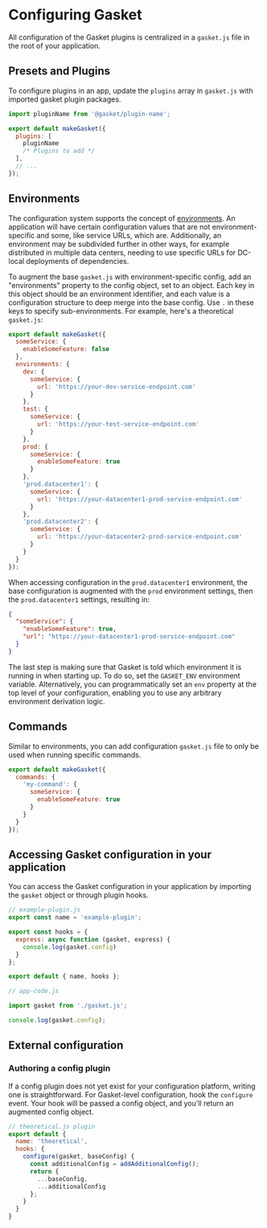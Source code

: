 # Configuring Gasket

All configuration of the Gasket plugins is centralized in a `gasket.js`
file in the root of your application.

## Presets and Plugins

To configure plugins in an app, update the `plugins` array in
`gasket.js` with imported gasket plugin packages.

```js
import pluginName from '@gasket/plugin-name';

export default makeGasket({
  plugins: [
    pluginName
    /* Plugins to add */ 
  ],
  // ...
});
```

## Environments

The configuration system supports the concept of
[environments](https://en.wikipedia.org/wiki/Deployment_environment). An
application will have certain configuration values that are not
environment-specific and some, like service URLs, which are. Additionally, an
environment may be subdivided further in other ways, for example distributed in
multiple data centers, needing to use specific URLs for DC-local deployments of
dependencies.

To augment the base `gasket.js` with environment-specific config, add an
"environments" property to the config object, set to an object. Each key in this
object should be an environment identifier, and each value is a configuration
structure to deep merge into the base config. Use `.` in these keys to specify
sub-environments. For example, here's a theoretical `gasket.js`:

```js
export default makeGasket({
  someService: {
    enableSomeFeature: false
  },
  environments: {
    dev: {
      someService: {
        url: 'https://your-dev-service-endpoint.com'
      }
    },
    test: {
      someService: {
        url: 'https://your-test-service-endpoint.com'
      }
    },
    prod: {
      someService: {
        enableSomeFeature: true
      }
    },
    'prod.datacenter1': {
      someService: {
        url: 'https://your-datacenter1-prod-service-endpoint.com'
      }
    },
    'prod.datacenter2': {
      someService: {
        url: 'https://your-datacenter2-prod-service-endpoint.com'
      }
    }
  }
});
```

When accessing configuration in the `prod.datacenter1` environment, the base
configuration is augmented with the `prod` environment settings, then the
`prod.datacenter1` settings, resulting in:

```json
{
  "someService": {
    "enableSomeFeature": true,
    "url": "https://your-datacenter1-prod-service-endpoint.com"
  }
}
```

The last step is making sure that Gasket is told which environment it is running
in when starting up. To do so, set the `GASKET_ENV` environment variable.
Alternatively, you can programmatically set an `env` property at the top level
of your configuration, enabling you to use any arbitrary environment derivation logic.

## Commands

Similar to environments, you can add configuration `gasket.js` file to only be
used when running specific commands.

```js
export default makeGasket({
  commands: {
    'my-command': {
      someService: {
        enableSomeFeature: true
      }
    }
  }
});
```

## Accessing Gasket configuration in your application

You can access the Gasket configuration in your application by importing the `gasket` object or through plugin hooks.

```js
// example-plugin.js
export const name = 'example-plugin';

export const hooks = {
  express: async function (gasket, express) {
    console.log(gasket.config)
  }
};

export default { name, hooks };

// app-code.js

import gasket from './gasket.js';

console.log(gasket.config);
```

## External configuration

### Authoring a config plugin

If a config plugin does not yet exist for your configuration platform, writing
one is straightforward. For Gasket-level configuration, hook the `configure`
event. Your hook will be passed a config object, and you'll return an augmented
config object.

```js
// theoretical.js plugin
export default {
  name: 'theoretical',
  hooks: {
    configure(gasket, baseConfig) {
      const additionalConfig = addAdditionalConfig();
      return {
        ...baseConfig,
        ...additionalConfig
      };
    }
  }
}
```
